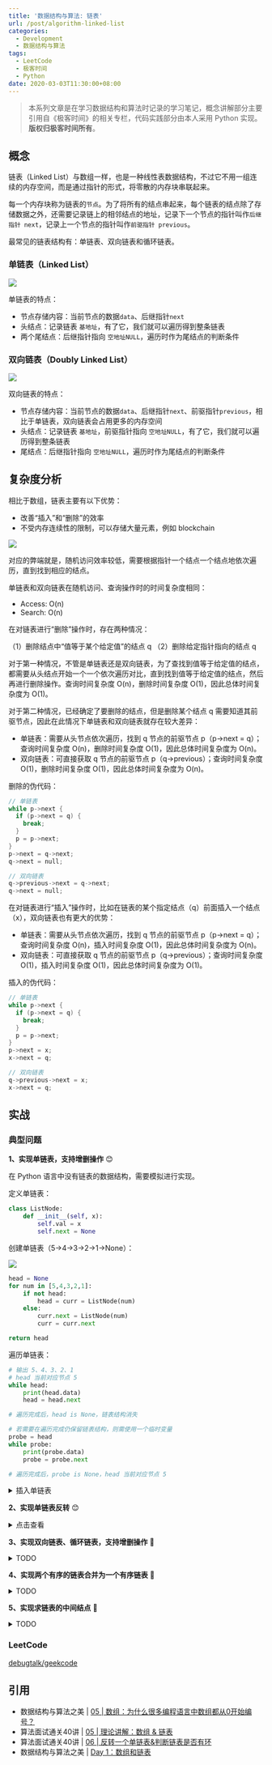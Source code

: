 ```yaml
---
title: '数据结构与算法: 链表'
url: /post/algorithm-linked-list
categories:
  - Development
  - 数据结构与算法
tags:
  - LeetCode
  - 极客时间
  - Python
date: 2020-03-03T11:30:00+08:00
---
```


> 本系列文章是在学习数据结构和算法时记录的学习笔记，概念讲解部分主要引用自《极客时间》的相关专栏，代码实践部分由本人采用 Python 实现。
> **版权归极客时间所有**。

## 概念

链表（Linked List）与数组一样，也是一种线性表数据结构，不过它不用一组连续的内存空间，而是通过指针的形式，将零散的内存块串联起来。

每一个内存块称为链表的`节点`。为了将所有的结点串起来，每个链表的结点除了存储数据之外，还需要记录链上的相邻结点的地址，记录下一个节点的指针叫作`后继指针 next`，记录上一个节点的指针叫作`前驱指针 previous`。

最常见的链表结构有：单链表、双向链表和循环链表。

### 单链表（Linked List）

![](/images/20190303113412.png)

单链表的特点：

- 节点存储内容：当前节点的数据`data`、后继指针`next`
- 头结点：记录链表 `基地址`，有了它，我们就可以遍历得到整条链表
- 两个尾结点：后继指针指向 `空地址NULL`，遍历时作为尾结点的判断条件

### 双向链表（Doubly Linked List）

![](/images/20190303120311.png)

双向链表的特点：

- 节点存储内容：当前节点的数据`data`、后继指针`next`、前驱指针`previous`，相比于单链表，双向链表会占用更多的内存空间
- 头结点：记录链表 `基地址`，前驱指针指向 `空地址NULL`，有了它，我们就可以遍历得到整条链表
- 尾结点：后继指针指向 `空地址NULL`，遍历时作为尾结点的判断条件

## 复杂度分析

相比于数组，链表主要有以下优势：

- 改善“插入”和“删除”的效率
- 不受内存连续性的限制，可以存储大量元素，例如 blockchain

![](/images/20190303114818.png)

对应的弊端就是，随机访问效率较低，需要根据指针一个结点一个结点地依次遍历，直到找到相应的结点。

单链表和双向链表在随机访问、查询操作时的时间复杂度相同：

- Access: O(n)
- Search: O(n)

在对链表进行“删除”操作时，存在两种情况：

（1）删除结点中“值等于某个给定值”的结点 q
（2）删除给定指针指向的结点 q

对于第一种情况，不管是单链表还是双向链表，为了查找到值等于给定值的结点，都需要从头结点开始一个一个依次遍历对比，直到找到值等于给定值的结点，然后再进行删除操作。查询时间复杂度 O(n)，删除时间复杂度 O(1)，因此总体时间复杂度为 O(1)。

对于第二种情况，已经确定了要删除的结点，但是删除某个结点 q 需要知道其前驱节点，因此在此情况下单链表和双向链表就存在较大差异：

- 单链表：需要从头节点依次遍历，找到 q 节点的前驱节点 p（p->next = q）；查询时间复杂度 O(n)，删除时间复杂度 O(1)，因此总体时间复杂度为 O(n)。
- 双向链表：可直接获取 q 节点的前驱节点 p（q->previous）；查询时间复杂度 O(1)，删除时间复杂度 O(1)，因此总体时间复杂度为 O(n)。

删除的伪代码：

```c
// 单链表
while p->next {
  if (p->next = q) {
    break;
  }
  p = p->next;
}
p->next = q->next;
q->next = null;

// 双向链表
q->previous->next = q->next;
q->next = null;
```

在对链表进行“插入”操作时，比如在链表的某个指定结点（q）前面插入一个结点（x），双向链表也有更大的优势：

- 单链表：需要从头节点依次遍历，找到 q 节点的前驱节点 p（p->next = q）；查询时间复杂度 O(n)，插入时间复杂度 O(1)，因此总体时间复杂度为 O(n)。
- 双向链表：可直接获取 q 节点的前驱节点 p（q->previous）；查询时间复杂度 O(1)，插入时间复杂度 O(1)，因此总体时间复杂度为 O(1)。

插入的伪代码：

```c
// 单链表
while p->next {
  if (p->next = q) {
    break;
  }
  p = p->next;
}
p->next = x;
x->next = q;

// 双向链表
q->previous->next = x;
x->next = q;
```

## 实战

### 典型问题

**1、实现单链表，支持增删操作** 😊

在 Python 语言中没有链表的数据结构，需要模拟进行实现。

定义单链表：

```python
class ListNode:
    def __init__(self, x):
        self.val = x
        self.next = None
```

创建单链表（5->4->3->2->1->None）：

![](/images/20190303125857.png)

```python
head = None
for num in [5,4,3,2,1]:
    if not head:
        head = curr = ListNode(num)
    else:
        curr.next = ListNode(num)
        curr = curr.next

return head
```

遍历单链表：

```python
# 输出 5、4、3、2、1
# head 当前对应节点 5
while head:
    print(head.data)
    head = head.next

# 遍历完成后，head is None，链表结构消失

# 若需要在遍历完成仍保留链表结构，则需使用一个临时变量
probe = head
while probe:
    print(probe.data)
    probe = probe.next

# 遍历完成后，probe is None，head 当前对应节点 5
```


<details>
<summary>插入单链表</summary>

插入单链表，将 20 插入到 3 和 2 之间：

![](/images/20190303144425.png)

```python
# head 当前对应节点 5
probe = head
while probe:
    if probe.data == 3:
        new_node = Node(20)
        new_node.next = probe.next
        probe.next = new_node
        break
    else:
        probe = probe.next
```
</details>

**2、实现单链表反转** 😊

<details>
<summary>点击查看</summary>

Input: 1->2->3->4->5->NULL
Output: 5->4->3->2->1->NULL

```python
def reverseList(head: ListNode) -> ListNode:
    curr, prev = head, None
    while curr:
        curr.next, prev, curr = prev, curr, curr.next
        # next_temp = curr.next
        # curr.next = prev
        # prev = curr
        # curr = next_temp

    return prev
```

LeetCode: [206. Reverse Linked List]

</details>

**3、实现双向链表、循环链表，支持增删操作** 🤔

<details>
<summary>TODO</summary>

定义双向链表：

```python
class BiNode(object):
    def __init__(self, data, previous=None, next=None):
        self.data = data
        self.previous = previous
        self.next = next
```

</details>

**4、实现两个有序的链表合并为一个有序链表** 🤔

<details>
<summary>TODO</summary>

</details>

**5、实现求链表的中间结点** 🤔

<details>
<summary>TODO</summary>

</details>

### LeetCode

[debugtalk/geekcode](https://github.com/debugtalk/geekcode)

## 引用

- 数据结构与算法之美 | [05 | 数组：为什么很多编程语言中数组都从0开始编号？](https://time.geekbang.org/column/article/40961)
- 算法面试通关40讲 | [05 | 理论讲解：数组 & 链表](https://time.geekbang.org/course/detail/130-41552)
- 算法面试通关40讲 | [06 | 反转一个单链表&判断链表是否有环](https://time.geekbang.org/course/detail/130-41547)
- 数据结构与算法之美 | [Day 1：数组和链表](https://time.geekbang.org/column/article/80456)

[206. Reverse Linked List]: https://leetcode.com/problems/reverse-linked-list/
[linked-list-cycle]: https://leetcode.com/problems/linked-list-cycle
[swap-nodes-in-pairs]: https://leetcode.com/problems/swap-nodes-in-pairs
[linked-list-cycle-ii]: https://leetcode.com/problems/linked-list-cycle-ii
[reverse-nodes-in-k-group]: https://leetcode.com/problems/reverse-nodes-in-k-group/
